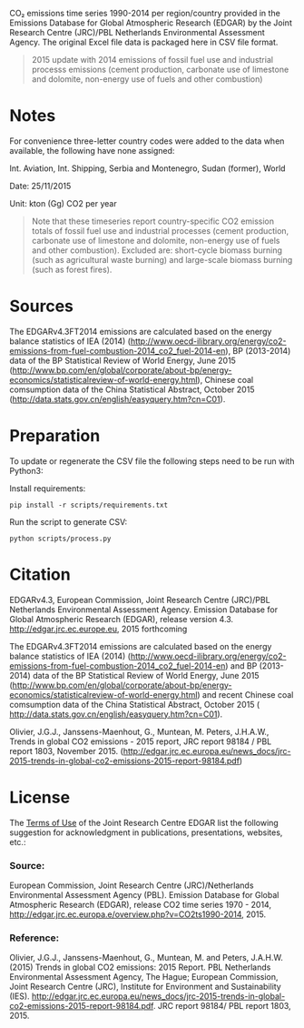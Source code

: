 CO₂ emissions time series 1990-2014 per region/country
provided in the Emissions Database for Global Atmospheric Research (EDGAR) by
the Joint Research Centre (JRC)/PBL Netherlands Environmental Assessment Agency.
The original Excel file data is packaged here in CSV file format.

> 2015 update with 2014 emissions of fossil fuel use and industrial processs emissions (cement production, carbonate use of limestone and dolomite, non-energy use of fuels and other combustion)


# Notes

For convenience three-letter country codes were added to the data when available,
the following have none assigned:

Int. Aviation, Int. Shipping, Serbia and Montenegro, Sudan (former), World

Date: 25/11/2015

Unit: kton (Gg) CO2 per year

> Note that these timeseries report country-specific CO2 emission totals of fossil fuel use and industrial processes (cement production, carbonate use of limestone and dolomite, non-energy use of fuels and other combustion). Excluded are: short-cycle biomass burning (such as agricultural waste burning) and large-scale biomass burning (such as forest fires).


# Sources

The EDGARv4.3FT2014 emissions are calculated based on
	the energy balance statistics of IEA (2014) (http://www.oecd-ilibrary.org/energy/co2-emissions-from-fuel-combustion-2014_co2_fuel-2014-en),
	BP (2013-2014) data of the BP Statistical Review of World Energy, June 2015 (http://www.bp.com/en/global/corporate/about-bp/energy-economics/statisticalreview-of-world-energy.html), Chinese coal comsumption data of the China Statistical Abstract, October 2015 (http://data.stats.gov.cn/english/easyquery.htm?cn=C01).


# Preparation

To update or regenerate the CSV file the following steps need to be run with Python3:

Install requirements:

```
pip install -r scripts/requirements.txt
```

Run the script to generate CSV:
```
python scripts/process.py
```


# Citation

EDGARv4.3, European Commission, Joint Research Centre (JRC)/PBL Netherlands Environmental Assessment Agency. Emission Database for Global Atmospheric Research (EDGAR), release version 4.3. http://edgar.jrc.ec.europe.eu, 2015 forthcoming

The EDGARv4.3FT2014 emissions are calculated based on the energy balance statistics of IEA (2014) (http://www.oecd-ilibrary.org/energy/co2-emissions-from-fuel-combustion-2014_co2_fuel-2014-en) and BP (2013-2014) data of the BP Statistical Review of World Energy, June 2015 (http://www.bp.com/en/global/corporate/about-bp/energy-economics/statisticalreview-of-world-energy.html) and recent Chinese coal comsumption data of the China Statistical Abstract, October 2015 ( http://data.stats.gov.cn/english/easyquery.htm?cn=C01).

Olivier, J.G.J., Janssens-Maenhout, G., Muntean, M. Peters, J.H.A.W., Trends in global CO2 emissions - 2015 report, JRC report 98184 / PBL report 1803, November 2015. (http://edgar.jrc.ec.europa.eu/news_docs/jrc-2015-trends-in-global-co2-emissions-2015-report-98184.pdf)


# License

The [Terms of Use](http://edgar.jrc.ec.europa.eu/terms_of_use.php) of the
Joint Research Centre EDGAR list the following
suggestion for acknowledgment in publications, presentations, websites, etc.:

### Source:

European Commission, Joint Research Centre (JRC)/Netherlands Environmental Assessment Agency (PBL). Emission Database for Global Atmospheric Research (EDGAR), release CO2 time series 1970 - 2014, http://edgar.jrc.ec.europa.e/overview.php?v=CO2ts1990-2014, 2015.

### Reference:

Olivier, J.G.J., Janssens-Maenhout, G., Muntean, M. and Peters, J.A.H.W. (2015) Trends in global CO2 emissions: 2015 Report. PBL Netherlands Environmental Assessment Agency, The Hague; European Commission, Joint Research Centre (JRC), Institute for Environment and Sustainability (IES).  http://edgar.jrc.ec.europa.eu/news_docs/jrc-2015-trends-in-global-co2-emissions-2015-report-98184.pdf. JRC report 98184/ PBL report 1803, 2015.
